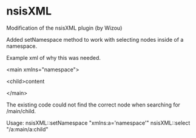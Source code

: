 nsisXML
=======

Modification of the nsisXML plugin (by Wizou)

Added setNamespace method to work with selecting nodes inside of a namespace.

Example xml of why this was needed.

<?xml version="1.0" encoding="UTF-8"?>

\<main xmlns="namespace">

  \<child>content</child>
  
\</main>

The existing code could not find the correct node when searching for /main/child.

Usage:
  nsisXML::setNamespace "xmlns:a='namespace'"
	nsisXML::select "/a:main/a:child"
